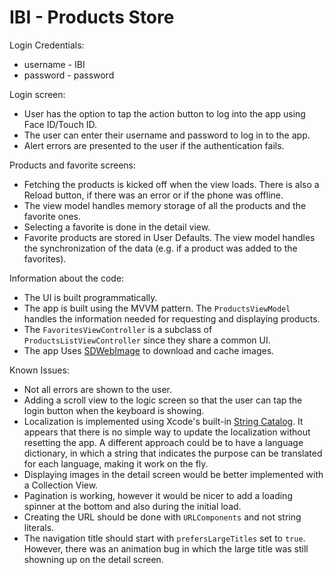 # IBI - Products Store
Login Credentials:
* username - IBI
* password - password


Login screen:
* User has the option to tap the action button to log into the app using Face ID/Touch ID.
* The user can enter their username and password to log in to the app.
* Alert errors are presented to the user if the authentication fails.

Products and favorite screens:
* Fetching the products is kicked off when the view loads. There is also a Reload button, if there was an error or if the phone was offline.
* The view model handles memory storage of all the products and the favorite ones.
* Selecting a favorite is done in the detail view.
* Favorite products are stored in User Defaults. The view model handles the synchronization of the data (e.g. if a product was added to the favorites).

Information about the code:
* The UI is built programmatically.
* The app is built using the MVVM pattern. The `ProductsViewModel` handles the information needed for requesting and displaying products.
* The `FavoritesViewController` is a subclass of `ProductsListViewController` since they share a common UI.
* The app Uses [SDWebImage](https://github.com/SDWebImage/SDWebImage) to download and cache images.

Known Issues:
* Not all errors are shown to the user.
* Adding a scroll view to the logic screen so that the user can tap the login button when the keyboard is showing.
* Localization is implemented using Xcode's built-in [String Catalog](https://developer.apple.com/documentation/xcode/localizing-and-varying-text-with-a-string-catalog). It appears that there is no simple way to update the localization without resetting the app. A different approach could be to have a language dictionary, in which a string that indicates the purpose can be translated for each language, making it work on the fly.
* Displaying images in the detail screen would be better implemented with a Collection View.
* Pagination is working, however it would be nicer to add a loading spinner at the bottom and also during the initial load. 
* Creating the URL should be done with `URLComponents` and not string literals.
* The navigation title should start with `prefersLargeTitles` set to `true`. However, there was an animation bug in which the large title was still showning up on the detail screen.
